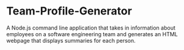 # Team-Profile-Generator
A Node.js command line application that takes in information about employees on a software engineering team and generates an HTML webpage that displays summaries for each person. 
